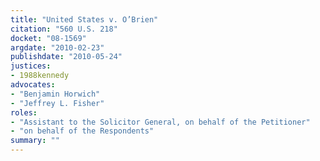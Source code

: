 ```yaml
---
title: "United States v. O’Brien"
citation: "560 U.S. 218"
docket: "08-1569"
argdate: "2010-02-23"
publishdate: "2010-05-24"
justices:
- 1988kennedy
advocates:
- "Benjamin Horwich"
- "Jeffrey L. Fisher"
roles:
- "Assistant to the Solicitor General, on behalf of the Petitioner"
- "on behalf of the Respondents"
summary: ""
---
```


